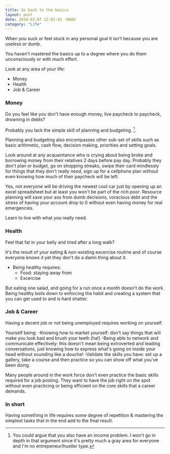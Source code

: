 ```yaml
---
title: Go back to the basics
layout: post
date: 2019-03-07 12:01:43 -0600
category: "Life"
---
```


When you suck or feel stuck in any personal goal it isn't because you are useless or dumb.

You haven't mastered the basics up to a degree where you do them unconsciously or with much effort.

Look at any area of your life:

- Money
- Health
- Job & Career

### Money

Do you feel like you don't have enough money, live paycheck to paycheck, drowning in debts?

Probably you lack the simple skill of planning and budgeting. [^1].

Planning and budgeting also encompasses other sub-set of skills such as basic arithmetic, cash flow, decision making, priorities and setting goals.

Look around at any acquaintance who is crying about being broke and borrowing money from their relatives 2 days before pay day. Probably they don't plan or budget, go on shopping streaks, swipe their card mindlessly for things that they don't really _need_, sign up for a cellphone plan without even knowing how much of their paycheck will be left.

Yes, not everyone will be driving the newest cool car just by opening up an excel spreadsheet but at least you won't be part of the _rich poor_. Resource planning will save your ass from dumb decisions, voracious debt and the stress of having your account drop to 0 without even having money for real emergencies.

Learn to live with what you really need.

### Health

Feel that fat in your belly and tired after a long walk?

It's the result of your eating & non-existing excercise routine and of course everyone _knows it_ yet they don't do a damn thing about it.

- Being healthy requires:
   - Food: staying away from 
   - Excercise

But eating one salad, and going for a run once a month doesn't do the work. Being healthy boils down to enforcing the habit and creating a system that you can get used to and is hard shatter.

### Job & Career

Having a decent job or not being unemployed requires working on yourself.

Yourself being:
-Knowing how to market yourself: don't say things that will make you look bad and brush your teeth (ha!)
-Being able to network and communicate effectively: this doesn't mean being extroverted and leading conversations, just knowing how to express what's going on inside your head without sounding like a douche!
-Validate the skills you have: set up a gallery, take a course and then practice so you can show off what you've been doing.

Many people around in the work force don't even practice the basic skills required for a job posting. They want to have the job right on the spot without even practicing or being efficient on the core skills that a career demands.

### In short

Having something in life requires some degree of repetition & mastering the simplest tasks that in the end add to the final result.

[^1]: You could argue that you also have an income problem. I won't go in depth in that argument since it's pretty much a gray area for everyone and I'm no entrepeneur/hustler type.

